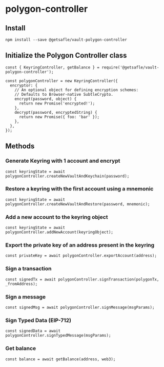 # polygon-controller

## Install

`npm install --save @getsafle/vault-polygon-controller`

## Initialize the Polygon Controller class

```
const { KeyringController, getBalance } = require('@getsafle/vault-polygon-controller');

const polygonController = new KeyringController({
  encryptor: {
    // An optional object for defining encryption schemes:
    // Defaults to Browser-native SubtleCrypto.
    encrypt(password, object) {
      return new Promise('encrypted!');
    },
    decrypt(password, encryptedString) {
      return new Promise({ foo: 'bar' });
    },
  },
});
```

## Methods

### Generate Keyring with 1 account and encrypt

```
const keyringState = await polygonController.createNewVaultAndKeychain(password);
```

### Restore a keyring with the first account using a mnemonic

```
const keyringState = await polygonController.createNewVaultAndRestore(password, mnemonic);
```

### Add a new account to the keyring object

```
const keyringState = await polygonController.addNewAccount(keyringObject);
```

### Export the private key of an address present in the keyring

```
const privateKey = await polygonController.exportAccount(address);
```

### Sign a transaction

```
const signedTx = await polygonController.signTransaction(polygonTx, _fromAddress);
```

### Sign a message

```
const signedMsg = await polygonController.signMessage(msgParams);
```

### Sign Typed Data (EIP-712)

```
const signedData = await polygonController.signTypedMessage(msgParams);
```

### Get balance

```
const balance = await getBalance(address, web3);
```
